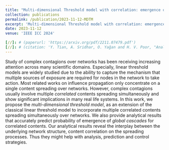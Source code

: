 ```yaml
---
title: "Multi-dimensional Threshold model with correlation: emergence of global cascades"
collection: publications
permalink: /publication/2023-11-12-MDTM
excerpt: 'Multi-dimensional Threshold model with correlation: emergence of global cascades'
date: 2023-11-12
venue: 'IEEE ICC 2024'

[//]: # (paperurl: 'https://arxiv.org/pdf/2211.07479.pdf')
[//]: # (citation: 'Y. Tian, A. Sridhar, O. Yağan and H. V. Poor, "Analysis of the Impact of Mask-wearing in Viral Spread: Implications for COVID-19," 2021 American Control Conference &#40;ACC&#41;, New Orleans, LA, USA, 2021, pp. 3132-3137, doi: 10.23919/ACC50511.2021.9482733.')
---
```

Study of complex contagions over networks has been receiving increasing attention across many scientific domains. 
Especially, linear threshold models are widely studied due to the ability to capture the mechanism that multiple sources of exposure are required for nodes in the network to take action.
Most related works on influence propagation only concentrate on a single content
spreading over networks.
However, complex contagions usually involve multiple _correlated_ contents spreading simultaneously and show significant implications in many real life systems.
In this work, we propose the _multi-dimensional threshold model_, as an extension of the classical linear threshold model to incorporate multiple correlated contents spreading simultaneously over networks.
We also provide analytical results that accurately predict probability of emergence of _global cascades_ for correlated contents.
Our analytical results reveal the interplay between the underlying network structure, content correlation on the spreading processes.
Thus they might help with analysis, prediction and control strategies.


[//]: # ([Download paper here]&#40;/files/Globcomm23_Multilayer.pdf&#41;)

[//]: # (Recommended citation: )

[//]: # ()
[//]: # ([1] Y. Tian and O. Yagan, “Spreading processes with population heterogeneity over multi-layer networks.” arXiv, Nov. 15, 2022. Accessed: Jul. 09, 2023. [Online]. Available: http://arxiv.org/abs/2211.07479)

